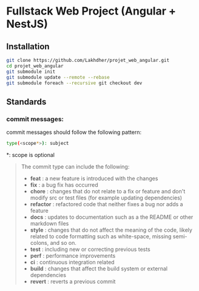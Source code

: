 # Fullstack Web Project (Angular + NestJS)

## Installation

```bash
git clone https://github.com/Lakhdher/projet_web_angular.git
cd projet_web_angular
git submodule init
git submodule update --remote --rebase
git submodule foreach --recursive git checkout dev
```

## Standards

### commit messages:

commit messages should follow the following pattern:

```bash
type(<scope*>): subject
```
*: scope is optional

>The commit type can include the following:
>- **feat** : a new feature is introduced with the changes
>- **fix** : a bug fix has occurred
>- **chore** : changes that do not relate to a fix or feature and don't modify src or test files (for example updating dependencies)
>- **refactor** : refactored code that neither fixes a bug nor adds a feature
>- **docs** : updates to documentation such as a the README or other markdown files
>- **style** : changes that do not affect the meaning of the code, likely related to code formatting such as white-space, missing semi-colons, and so on.
>- **test** : including new or correcting previous tests
>- **perf** : performance improvements
>- **ci** : continuous integration related
>- **build** : changes that affect the build system or external dependencies
>- **revert** : reverts a previous commit